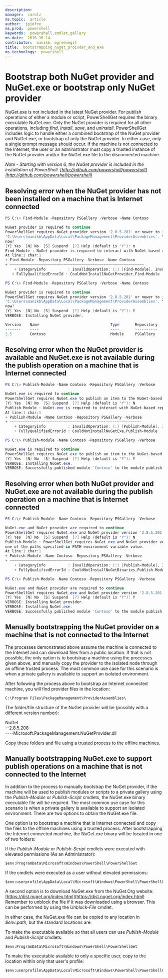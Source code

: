 ```yaml
---
description:  
manager:  carolz
ms.topic:  article
author:  jpjofre
ms.prod:  powershell
keywords:  powershell,cmdlet,gallery
ms.date:  2016-10-14
contributor:  manikb, mgreenegit
title:  bootstrapping_nuget_proivder_and_exe
ms.technology:  powershell
---
```


# Bootstrap both NuGet provider and NuGet.exe or bootstrap only NuGet provider

NuGet.exe is not included in the latest NuGet provider.
For publish operations of either a module or script, PowerShellGet requires the binary executable NuGet.exe.
Only the NuGet provider is required for all other operations, including *find*, *install*, *save*, and *uninstall*.
PowerShellGet includes logic to handle either a combined bootstrap of the NuGet provider and NuGet.exe, or bootstrap of only the NuGet provider.
In either case, only a single prompt message should occur.
If the machine is not connected to the Internet, the user or an administrator must copy a trusted instance of the NuGet provider and/or the NuGet.exe file to the disconnected machine.

*Note - Starting with version 6, the NuGet provider is included in the installation of PowerShell.*
*[http://github.com/powershell/powershell](http://github.com/powershell/powershell)*

## Resolving error when the NuGet provider has not been installed on a machine that is Internet connected

```PowerShell
PS C:\> Find-Module -Repository PSGallery -Verbose -Name Contoso

NuGet provider is required to continue
PowerShellGet requires NuGet provider version '2.8.5.201' or newer to interact with NuGet-based repositories. The NuGet provider must be available in 'C:\Program Files\PackageManagement\ProviderAssemblies' or
'C:\Users\manikb\AppData\Local\PackageManagement\ProviderAssemblies'. You can also install the NuGet provider by running 'Install-PackageProvider -Name NuGet -MinimumVersion 2.8.5.201 -Force'. Do you want PowerShellGet to install and import the NuGet provider
now?
[Y] Yes  [N] No  [S] Suspend  [?] Help (default is "Y"): n
Find-Module : NuGet provider is required to interact with NuGet-based repositories. Please ensure that '2.8.5.201' or newer version of NuGet provider is installed.
At line:1 char:1
+ Find-Module -Repository PSGallery -Verbose -Name Contoso
+ ~~~~~~~~~~~~~~~~~~~~~~~~~~~~~~~~~~~~~~~~~~~~~~~~~~~~~~~~~~~~
    + CategoryInfo          : InvalidOperation: (:) [Find-Module], InvalidOperationException
   + FullyQualifiedErrorId : CouldNotInstallNuGetProvider,Find-Module

PS C:\> Find-Module -Repository PSGallery -Verbose -Name Contoso

NuGet provider is required to continue
PowerShellGet requires NuGet provider version '2.8.5.201' or newer to interact with NuGet-based repositories. The NuGet provider must be available in 'C:\Program Files\PackageManagement\ProviderAssemblies' or
'C:\Users\manikb\AppData\Local\PackageManagement\ProviderAssemblies'. You can also install the NuGet provider by running 'Install-PackageProvider -Name NuGet -MinimumVersion 2.8.5.201 -Force'. Do you want PowerShellGet to install and import the NuGet provider
now?
[Y] Yes  [N] No  [S] Suspend  [?] Help (default is "Y"): Y
VERBOSE: Installing NuGet provider.

Version    Name                                Type       Repository           Description
-------    ----                                ----       ----------           -----------
2.5        Contoso                             Module     PSGallery        Contoso module
```
## Resolving error when the NuGet provider is available and NuGet.exe is not available during the publish operation on a machine that is Internet connected

```PowerShell
PS C:\> Publish-Module -Name Contoso -Repository PSGallery -Verbose

NuGet.exe is required to continue
PowerShellGet requires NuGet.exe to publish an item to the NuGet-based repositories. NuGet.exe must be available under one of the paths specified in PATH environment variable value. Do you want PowerShellGet to install NuGet.exe now?
[Y] Yes  [N] No  [S] Suspend  [?] Help (default is "Y"): N
Publish-Module : NuGet.exe is required to interact with NuGet-based repositories. Please ensure that NuGet.exe is available under one of the paths specified in PATH environment variable value.
At line:1 char:1
+ Publish-Module -Name Contoso -Repository PSGallery -Verbose
+ ~~~~~~~~~~~~~~~~~~~~~~~~~~~~~~~~~~~~~~~~~~~~~~~~~~~~~~~~~~~
    + CategoryInfo          : InvalidOperation: (:) [Publish-Module], InvalidOperationException
    + FullyQualifiedErrorId : CouldNotInstallNuGetExe,Publish-Module

PS C:\> Publish-Module -Name Contoso -Repository PSGallery -Verbose

NuGet.exe is required to continue
PowerShellGet requires NuGet.exe to publish an item to the NuGet-based repositories. NuGet.exe must be available under one of the paths specified in PATH environment variable value. Do you want PowerShellGet to install NuGet.exe now?
[Y] Yes  [N] No  [S] Suspend  [?] Help (default is "Y"): Y
VERBOSE: Installing NuGet.exe.
VERBOSE: Successfully published module 'Contoso' to the module publish location 'https://www.powershellgallery.com/api/v2/'. Please allow few minutes for 'Contoso' to show up in the search results.
```

## Resolving error when both NuGet provider and NuGet.exe are not available during the publish operation on a machine that is Internet connected

```PowerShell
PS C:\> Publish-Module -Name Contoso -Repository PSGallery -Verbose

NuGet.exe and NuGet provider are required to continue
PowerShellGet requires NuGet.exe and NuGet provider version '2.8.5.201' or newer to interact with the NuGet-based repositories. Do you want PowerShellGet to install both NuGet.exe and NuGet provider now?
[Y] Yes  [N] No  [S] Suspend  [?] Help (default is "Y"): N
Publish-Module : PowerShellGet requires NuGet.exe and NuGet provider version '2.8.5.201' or newer to interact with the NuGet-based repositories. Please ensure that '2.8.5.201' or newer version of NuGet provider is installed and NuGet.exe is available under 
one of the paths specified in PATH environment variable value.
At line:1 char:1
+ Publish-Module -Name Contoso -Repository PSGallery -Verbose
+ ~~~~~~~~~~~~~~~~~~~~~~~~~~~~~~~~~~~~~~~~~~~~~~~~~~~~~~~~~~~
    + CategoryInfo          : InvalidOperation: (:) [Publish-Module], InvalidOperationException
    + FullyQualifiedErrorId : CouldNotInstallNuGetBinaries,Publish-Module

PS C:\> Publish-Module -Name Contoso -Repository PSGallery -Verbose

NuGet.exe and NuGet provider are required to continue
PowerShellGet requires NuGet.exe and NuGet provider version '2.8.5.201' or newer to interact with the NuGet-based repositories. Do you want PowerShellGet to install both NuGet.exe and NuGet provider now?
[Y] Yes  [N] No  [S] Suspend  [?] Help (default is "Y"): Y
VERBOSE: Installing NuGet provider.
VERBOSE: Installing NuGet.exe.
VERBOSE: Successfully published module 'Contoso' to the module publish location 'https://www.powershellgallery.com/api/v2/'. Please allow few minutes for 'Contoso' to show up in the search results.
```

## Manually bootstrapping the NuGet provider on a machine that is not connected to the Internet

The processes demonstrated above assume the machine is connected to the Internet and can download files from a public location.
If that is not possible, the only option is to bootstrap a machine using the processes given above, and manually copy the provider to the isolated node through an offline trusted process.
The most common use case for this scenario is when a private gallery is available to support an isolated environment.

After following the process above to bootstrap an Internet connected machine, you will find provider files in the location:
```
C:\Program Files\PackageManagement\ProviderAssemblies\
```

The folder/file structure of the NuGet provider will be (possibly with a different version number):

NuGet<br>
--2.8.5.208<br>
----Microsoft.PackageManagement.NuGetProvider.dll

Copy these folders and file using a trusted process to the offline machines.

## Manually bootstrapping NuGet.exe to support publish operations on a machine that is not connected to the Internet

In addition to the process to manually bootstrap the NuGet provider, if the machine will be used to publish modules or scripts to a private gallery using the *Publish-Module* or *Publish-Script* cmdlets, the NuGet.exe binary executable file will be required.
The most common use case for this scenario is when a private gallery is available to support an isolated environment.
There are two options to obtain the NuGet.exe file.

One option is to bootstrap a machine that is Internet connected and copy the files to the offline machines using a trusted process.
After bootstrapping the Internet connected machine, the NuGet.exe binary will be located in one of two folders:

If the *Publish-Module* or *Publish-Script* cmdlets were executed with elevated permissions (As an Administrator):
```
$env:ProgramData\Microsoft\Windows\PowerShell\PowerShellGet
```

If the cmdlets were executed as a user without elevated permissions:
```
$env:userprofile\AppData\Local\Microsoft\Windows\PowerShell\PowerShellGet\
```

A second option is to download NuGet.exe from the NuGet.Org website: [https://dist.nuget.org/index.html](https://dist.nuget.org/index.html)<br>
Remember to unblock the file if it was downloaded using a browser.
This can be performed by using the *Unblock-File* cmdlet.

In either case, the NuGet.exe file can be copied to any location in *$env:path*, but the standard locations are:

To make the executable available so that all users can use *Publish-Module* and *Publish-Script* cmdlets:
```
$env:ProgramData\Microsoft\Windows\PowerShell\PowerShellGet
```

To make the executable available to only a specific user, copy to the location within only that user's profile:
```
$env:userprofile\AppData\Local\Microsoft\Windows\PowerShell\PowerShellGet\
```
